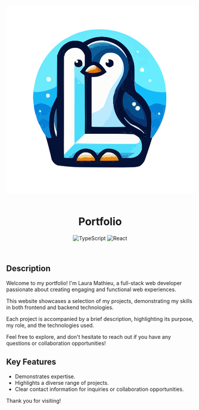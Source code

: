 <div align="center"><img src="./logo.svg"></div>

<br />

<h1 align="center">Portfolio</h1>

<div align="center">

![TypeScript](https://img.shields.io/badge/typescript-%23007ACC.svg?style=flat&logo=typescript&logoColor=white)
![React](https://img.shields.io/badge/react-%2320232a.svg?style=flat&logo=react&logoColor=%2361DAFB)

</div>

<br />

## Description

Welcome to my portfolio! I'm Laura Mathieu, a full-stack web developer passionate about creating engaging and functional web experiences.

This website showcases a selection of my projects, demonstrating my skills in both frontend and backend technologies.

Each project is accompanied by a brief description, highlighting its purpose, my role, and the technologies used.

Feel free to explore, and don't hesitate to reach out if you have any questions or collaboration opportunities!

## Key Features

- Demonstrates expertise.
- Highlights a diverse range of projects.
- Clear contact information for inquiries or collaboration opportunities.

Thank you for visiting!
